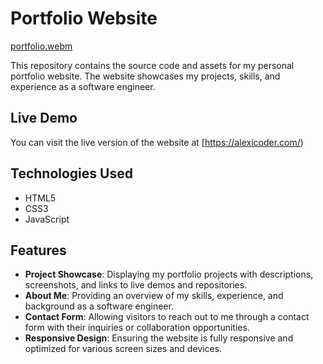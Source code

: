 # Portfolio Website
[portfolio.webm](https://github.com/AlekseiIvanovI/Portfolio/assets/149438366/888fb1fb-56a2-4e9a-84e6-1215f30da727)



This repository contains the source code and assets for my personal portfolio website. The website showcases my projects, skills, and experience as a software engineer.

## Live Demo

You can visit the live version of the website at [https://alexicoder.com/) 

## Technologies Used

- HTML5
- CSS3
- JavaScript

## Features

- **Project Showcase**: Displaying my portfolio projects with descriptions, screenshots, and links to live demos and repositories.
- **About Me**: Providing an overview of my skills, experience, and background as a software engineer.
- **Contact Form**: Allowing visitors to reach out to me through a contact form with their inquiries or collaboration opportunities.
- **Responsive Design**: Ensuring the website is fully responsive and optimized for various screen sizes and devices.
